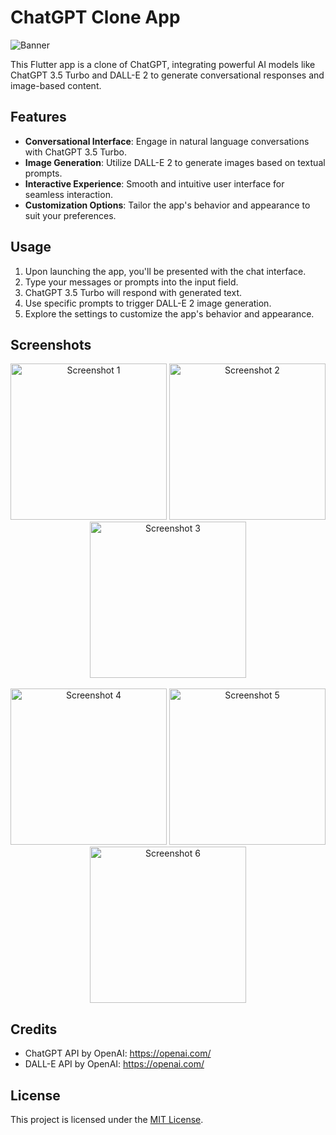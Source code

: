 # ChatGPT Clone App

![Banner](https://openai.com/social/facebook.png)

This Flutter app is a clone of ChatGPT, integrating powerful AI models like ChatGPT 3.5 Turbo and DALL-E 2 to generate conversational responses and image-based content.

## Features

- **Conversational Interface**: Engage in natural language conversations with ChatGPT 3.5 Turbo.
- **Image Generation**: Utilize DALL-E 2 to generate images based on textual prompts.
- **Interactive Experience**: Smooth and intuitive user interface for seamless interaction.
- **Customization Options**: Tailor the app's behavior and appearance to suit your preferences.

## Usage

1. Upon launching the app, you'll be presented with the chat interface.
2. Type your messages or prompts into the input field.
3. ChatGPT 3.5 Turbo will respond with generated text.
4. Use specific prompts to trigger DALL-E 2 image generation.
5. Explore the settings to customize the app's behavior and appearance.

## Screenshots

<div align="center">
    <img src="/Desktop/1.png" alt="Screenshot 1" width="250"/>
    <img src="/screenshots/screenshot2.png" alt="Screenshot 2" width="250"/>
    <img src="/screenshots/screenshot3.png" alt="Screenshot 3" width="250"/>
</div>
<br/>
<div align="center">
    <img src="/screenshots/screenshot4.png" alt="Screenshot 4" width="250"/>
    <img src="/screenshots/screenshot5.png" alt="Screenshot 5" width="250"/>
    <img src="/screenshots/screenshot6.png" alt="Screenshot 6" width="250"/>
</div>

## Credits

- ChatGPT API by OpenAI: https://openai.com/
- DALL-E API by OpenAI: https://openai.com/

## License

This project is licensed under the [MIT License](LICENSE).
